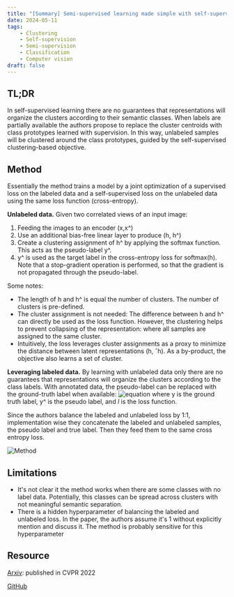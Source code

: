 ```yaml
---
title: "[Summary] Semi-supervised learning made simple with self-supervised clustering" 
date: 2024-05-11
tags: 
    - Clustering
    - Self-supervision
    - Semi-supervision
    - Classification
    - Computer vision
draft: false 
---
```


## TL;DR
In self-supervised learning there are no guarantees that representations will organize the clusters according to their semantic classes.
When labels are partially available the authors propose to replace the cluster centroids with class prototypes learned with supervision. 
In this way, unlabeled samples will be clustered around the class prototypes, guided by the self-supervised clustering-based objective.


## Method
Essentially the method trains a model by a joint optimization of a supervised loss on the labeled data and a self-supervised loss on the unlabeled data using the same loss function (cross-entropy).

**Unlabeled data.** Given two correlated views of an input image:
1. Feeding the images to an encoder (x,x^)
2. Use an additional bias-free linear layer to produce (h, h^)
3. Create a clustering assignment of h^ by applying the softmax function. This acts as the pseudo-label y^.
4. y^ is used as the target label in the cross-entropy loss for softmax(h). Note that a stop-gradient operation is performed, so that the gradient is not propagated through the pseudo-label.

Some notes:
* The length of h and h^ is equal the number of clusters. The number of clusters is pre-defined. 
* The cluster assignment is not needed: The difference between h and h^ can directly be used as the loss function. However, the clustering helps to prevent collapsing of the representation: where all samples are assigned to the same cluster. 
* Intuitively, the loss leverages cluster assignments as a proxy to minimize the distance between latent representations (h, ˆh). As a by-product, the objective also learns a set of cluster.

**Leveraging labeled data.**
By learning with unlabeled data only there are no guarantees that representations will organize the clusters according to the class labels. 
With annotated data, the pseudo-label can be replaced with the ground-truth label when available:
![equation](/posts/20240511_semi-supervised_learning_made_simple_with_self-supervised_clustering/semi_supervised_learning_eq.png)
where y is the ground truth label, y^ is the pseudo label, and $l$ is the loss function.

Since the authors balance the labeled and unlabeled loss by 1:1, implementation wise they concatenate the labeled and unlabeled samples, the pseudo label and true label. Then they feed them to the same cross entropy loss.

![Method](/posts/20240511_semi-supervised_learning_made_simple_with_self-supervised_clustering/method.png)

## Limitations
* It's not clear it the method works when there are some classes with no label data. Potentially, this classes can be spread across clusters with not meaningful semantic separation. 
* There is a hidden hyperparameter of balancing the labeled and unlabeled loss. In the paper, the authors assume it's 1 without explicitly mention and discuss it. The method is probably sensitive for this hyperparameter
  

## Resource
[Arxiv](https://arxiv.org/pdf/2306.07483): published in CVPR 2022

[GitHub](https://github.com/pietroastolfi/suave-daino?tab=readme-ov-file)
